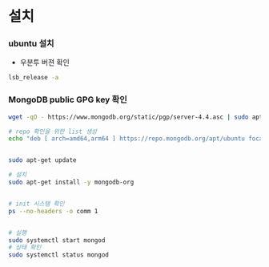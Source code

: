 # 설치



### ubuntu 설치

- 우분투 버젼 확인
```bash
lsb_release -a
```



### MongoDB public GPG key 확인 
```bash
wget -qO - https://www.mongodb.org/static/pgp/server-4.4.asc | sudo apt-key add -
```

```bash
# repo 확인을 위한 list 생성 
echo "deb [ arch=amd64,arm64 ] https://repo.mongodb.org/apt/ubuntu focal/mongodb-org/4.4 multiverse" | sudo tee /etc/apt/sources.list.d/mongodb-org-4.4.list


sudo apt-get update

# 설치 
sudo apt-get install -y mongodb-org


# init 시스템 확인 
ps --no-headers -o comm 1


# 실행
sudo systemctl start mongod
# 상태 확인
sudo systemctl status mongod

```

